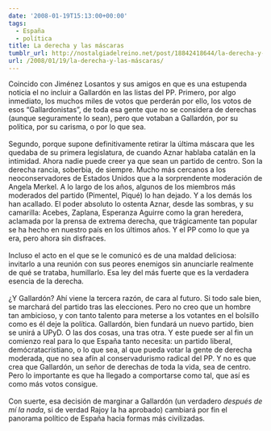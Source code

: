 ```yaml
---
date: '2008-01-19T15:13:00+00:00'
tags:
  - España
  - política
title: La derecha y las máscaras
tumblr_url: http://nostalgiadelreino.net/post/18842418644/la-derecha-y-las-máscaras
url: /2008/01/19/la-derecha-y-las-máscaras/
---
```


<p>Coincido con Jiménez Losantos y sus amigos en que es una estupenda noticia el no incluir a Gallardón en las listas del PP. Primero, por algo inmediato, los muchos miles de votos que perderán por ello, los votos de esos &ldquo;Gallardonistas&rdquo;, de toda esa gente que no se considera de derechas (aunque seguramente lo sean), pero que votaban a Gallardón, por su política, por su carisma, o por lo que sea.<br/><br/>Segundo, porque supone definitivamente retirar la última máscara que les quedaba de su primera legislatura, de cuando Aznar hablaba catalán en la intimidad. Ahora nadie puede creer ya que sean un partido de centro. Son la derecha rancia, soberbia, de siempre. Mucho más cercanos a los neoconservadores de Estados Unidos que a la sorprendente moderación de Angela Merkel. A lo largo de los años, algunos de los miembros más moderados del partido (Pimentel, Piqué) lo han dejado. Y a los demás los han acallado. El poder absoluto lo ostenta Aznar, desde las sombras, y su camarilla: Acebes, Zaplana, Esperanza Aguirre como la gran heredera, aclamada por la prensa de extrema derecha, que trágicamente tan popular se ha hecho en nuestro país en los últimos años. Y el PP como lo que ya era, pero ahora sin disfraces.<br/><br/>Incluso el acto en el que se le comunicó es de una maldad deliciosa: invitarlo a una reunión con sus peores enemigos sin anunciarle realmente de qué se trataba, humillarlo. Esa ley del más fuerte que es la verdadera esencia de la derecha.<br/><br/>¿Y Gallardón? Ahí viene la tercera razón, de cara al futuro. Si todo sale bien, se marchará del partido tras las elecciones. Pero no creo que un hombre tan ambicioso, y con tanto talento para meterse a los votantes en el bolsillo como es él deje la política. Gallardón, bien fundará un nuevo partido, bien se unirá a UPyD. O las dos cosas, una tras otra. Y este puede ser al fin un comienzo real para lo que España tanto necesita: un partido liberal, demócratacristiano, o lo que sea, al que pueda votar la gente de derecha moderada, que no sea afín al conservadurismo radical del PP. Y no es que crea que Gallardón, un señor de derechas de toda la vida, sea de centro. Pero lo importante es que ha llegado a comportarse como tal, que así es como más votos consigue. <br/><br/>Con suerte, esa decisión de marginar a Gallardón (un verdadero <em>después de mí la nada</em>, si de verdad Rajoy la ha aprobado) cambiará por fin el panorama político de España hacia formas más civilizadas.</p><div class="blogger-post-footer"><img width="1" height="1" src="https://blogger.googleusercontent.com/tracker/1180118427259117074-508700907857683718?l=nostalgiadelreino.blogspot.com" alt=""/></div>